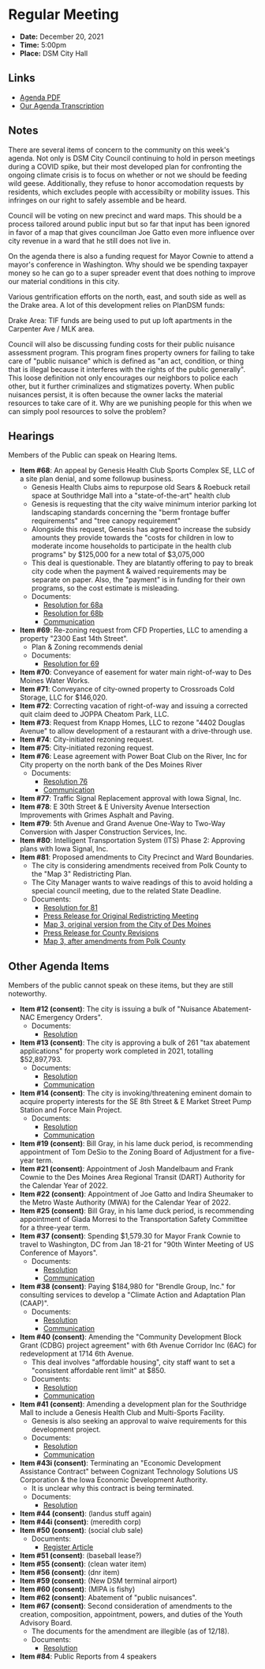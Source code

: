 # Regular Meeting

- **Date:** December 20, 2021
- **Time:** 5:00pm
- **Place:** DSM City Hall

## Links

- [Agenda PDF](https://councildocs.dsm.city/agendas/ag20211220.pdf)
- [Our Agenda Transcription](#/view/agenda~2021~12-20_RM_transcription)

## Notes

There are several items of concern to the community on this week's agenda.
Not only is DSM City Council continuing to hold in person meetings
during a COVID spike, but their most developed plan for confronting the ongoing climate crisis is to focus on whether or 
not we should be feeding wild geese.
Additionally, they refuse to honor accomodation requests by residents, which excludes people with accessibilty or mobility issues.
This infringes on our right to safely assemble and be heard.

Council will be voting on new precinct and ward maps. This should be a process tailored around public input but so far that input has been ignored
in favor of a map that gives councilman Joe Gatto even more influence over city revenue in a ward that he still does not live in.

On the agenda there is also a funding request for Mayor Cownie to attend a mayor's conference in Washington. Why should we be spending taxpayer
money so he can go to a super spreader event that does nothing to improve our material conditions in this city.

Various gentrification efforts on the north, east, and south side as well as the Drake area. A lot of this development relies on PlanDSM funds:

Drake Area: TIF funds are being used to put up loft apartments in the Carpenter Ave / MLK area.

Council will also be discussing funding costs for their public nuisance assessment program.
This program fines property owners for failing to take care of "public nuisance" which is
defined as "an act, condition, or thing that is illegal because it interferes with the rights of the public generally".
This loose definition not only encourages our neighbors to police each other, but it further criminalizes and stigmatizes 
poverty.
When public nuisances persist, it is often because the owner lacks the material resources to take care of it.
Why are we punishing people for this when we can simply pool resources to solve the problem?

## Hearings

Members of the Public can speak on Hearing Items.

   - **Item #68**: An appeal by Genesis Health Club Sports Complex SE, LLC of a site plan denial, and some followup business.
        - Genesis Health Clubs aims to repurpose old Sears & Roebuck retail space at Southridge Mall into a "state-of-the-art" health club
        - Genesis is requesting that the city waive minimum interior parking lot landscaping standards concerning the "berm frontage buffer requirements" and "tree canopy requirement"
        - Alongside this request, Genesis has agreed to increase the subsidy amounts they provide towards the "costs for children in low to moderate income households to participate in the health club programs" by $125,000 for a new total of $3,075,000
        - This deal is questionable. They are blatantly offering to pay to break city code when the payment & waived requirements may be separate on paper. Also, the "payment" is in funding for their own programs, so the cost estimate is misleading.
        - Documents:
            - [Resolution for 68a](https://councildocs.dsm.city/Resolutions/20211220/68a.pdf)
            - [Resolution for 68b](https://councildocs.dsm.city/Resolutions/20211220/68b.pdf)
            - [Communication](https://councildocs.dsm.city/Communications/2021/21-562.pdf)
   - **Item #69**: Re-zoning request from CFD Properties, LLC to amending a property "2300 East 14th Street".
        - Plan & Zoning recommends denial
        - Documents:
            - [Resolution for 69](http://www.dmgov.org/government/CityCouncil/Resolutions/20211220/69.pdf)
   - **Item #70**: Conveyance of easement for water main right-of-way to Des Moines Water Works.
   - **Item #71**: Conveyance of city-owned property to Crossroads Cold Storage, LLC for $146,020.
   - **Item #72**: Correcting vacation of right-of-way and issuing a corrected quit claim deed to JOPPA Cheatom Park, LLC.
   - **Item #73**: Request from Knapp Homes, LLC to rezone "4402 Douglas Avenue" to allow development of a restaurant with a drive-through use.
   - **Item #74**: City-initiated rezoning request.
   - **Item #75**: City-initiated rezoning request.
   - **Item #76**: Lease agreement with Power Boat Club on the River, Inc for City property on the north bank of the Des Moines River
        - Documents:
            - [Resolution 76](http://www.dmgov.org/government/CityCouncil/Resolutions/20211220/76.pdf)
            - [Communication](http://www.dmgov.org/Government/CityCouncil/Communications/21-552.pdf)
   - **Item #77**: Traffic Signal Replacement approval with Iowa Signal, Inc.
   - **Item #78**: E 30th Street & E University Avenue Intersection Improvements with Grimes Asphalt and Paving.
   - **Item #79**: 5th Avenue and Grand Avenue One-Way to Two-Way Conversion with Jasper Construction Services, Inc.
   - **Item #80**: Intelligent Transportation System (ITS) Phase 2: Approving plans with Iowa Signal, Inc.
   - **Item #81**: Proposed amendments to City Precinct and Ward Boundaries.
        - The city is considering amendments received from Polk County to the "Map 3" Redistricting Plan.
        - The City Manager wants to waive readings of this to avoid holding a special council meeting, due to the related State Deadline.
        - Documents:
            - [Resolution for 81](http://www.dmgov.org/government/CityCouncil/Resolutions/20211220/81.pdf)
            - [Press Release for Original Redistricting Meeting](https://www.dsm.city/news_detail_T2_R468.php)
            - [Map 3, original version from the City of Des Moines](https://www.dsm.city/document_center/City%20Clerk/Special%20Meetings/Proposed%20Wards%20Plan%203.pdf?pdf=Proposed%20Wards%20Plan%203&t=1639695752292)
            - [Press Release for County Revisions](https://www.dsm.city/news_detail_T2_R473.php)
            - [Map 3, after amendments from Polk County](https://www.dsm.city/document_center/City%20Clerk/20211208%20Proposed%20Wards%20Plan%203%20Amended.pdf?pdf=the%20latest%20revisions%20to%20the%20City%E2%80%99s%20precincts%20and%20wards%20configuration&t=1639695649196)

## Other Agenda Items

Members of the public cannot speak on these items, but they
are still noteworthy.

   - **Item #12 (consent)**: The city is issuing a bulk of "Nuisance Abatement- NAC Emergency Orders".
        - Documents:
            - [Resolution](https://councildocs.dsm.city/Resolutions/20211220/12.pdf)
   - **Item #13 (consent)**: The city is approving a bulk of 261 "tax abatement applications" for property work completed in 2021, totalling $52,897,793.
        - Documents:
            - [Resolution](https://councildocs.dsm.city/Resolutions/20211220/13.pdf)
            - [Communication](https://councildocs.dsm.city/Communications/2021/21-546.pdf)
   - **Item #14 (consent)**: The city is invoking/threatening eminent domain to acquire property interests for the SE 8th Street & E Market Street Pump Station and Force Main Project.
        - Documents:
            - [Resolution](http://www.dmgov.org/government/CityCouncil/Resolutions/20211220/14.pdf)
            - [Communication](https://councildocs.dsm.city/Communications/2021/21-567.pdf)
   - **Item #19 (consent)**: Bill Gray, in his lame duck period, is recommending appointment of Tom DeSio to the Zoning Board of Adjustment for a five-year term.
   - **Item #21 (consent)**: Appointment of Josh Mandelbaum and Frank Cownie to the Des Moines Area Regional Transit (DART) Authority for the Calendar Year of 2022.
   - **Item #22 (consent)**: Appointment of Joe Gatto and Indira Sheumaker to the Metro Waste Authority (MWA) for the Calendar Year of 2022.
   - **Item #25 (consent)**: Bill Gray, in his lame duck period, is recommending appointment of Giada Morresi to the Transportation Safety Committee for a three-year term.
   - **Item #37 (consent)**: Spending $1,579.30 for Mayor Frank Cownie to travel to Washington, DC from Jan 18-21 for "90th Winter Meeting of US Conference of Mayors".
        - Documents:
            - [Resolution](http://www.dmgov.org/government/CityCouncil/Resolutions/20211220/37.pdf)
            - [Communication](http://www.dmgov.org/Government/CityCouncil/Communications/21-577.pdf)
   - **Item #38 (consent)**: Paying $184,980 for "Brendle Group, Inc." for consulting services to develop a "Climate Action and Adaptation Plan (CAAP)".
        - Documents:
            - [Resolution](http://www.dmgov.org/government/CityCouncil/Resolutions/20211220/38.pdf)
            - [Communication](http://www.dmgov.org/Government/CityCouncil/Communications/21-542.pdf)
   - **Item #40 (consent)**: Amending the "Community Development Block Grant (CDBG) project agreement" with 6th Avenue Corridor Inc (6AC) for redevelopment at 1714 6th Avenue.
        - This deal involves "affordable housing", city staff want to set a "consistent affordable rent limit" at $850.
        - Documents: 
            - [Resolution](http://www.dmgov.org/government/CityCouncil/Resolutions/20211220/40.pdf)
            - [Communication](http://www.dmgov.org/Government/CityCouncil/Communications/21-547.pdf)
   - **Item #41 (consent)**: Amending a development plan for the Southridge Mall to include a Genesis Health Club and Multi-Sports Facility.
        - Genesis is also seeking an approval to waive requirements for this development project.
        - Documents: 
            - [Resolution](http://www.dmgov.org/government/CityCouncil/Resolutions/20211220/41.pdf)
            - [Communication](http://www.dmgov.org/Government/CityCouncil/Communications/21-562.pdf)
   - **Item #43i (consent)**: Terminating an "Economic Development Assistance Contract" between Cognizant Technology Solutions US Corporation & the Iowa Economic Development Authority.
        - It is unclear why this contract is being terminated.
        - Documents:
            - [Resolution](https://councildocs.dsm.city/Resolutions/20211220/43i.pdf)
   - **Item #44 (consent)**: (landus stuff again)
   - **Item #44i (consent)**: (meredith corp)
   - **Item #50 (consent)**: (social club sale)
        - Documents:
            - [Register Article](https://www.desmoinesregister.com/story/money/business/development/2021/12/16/malo-owners-offer-buy-social-club-building-downtown-des-moines/8927266002/)
   - **Item #51 (consent)**: (baseball lease?)
   - **Item #55 (consent)**: (clean water item)
   - **Item #56 (consent)**: (dnr item)
   - **Item #59 (consent)**: (New DSM terminal airport)
   - **Item #60 (consent)**: (MIPA is fishy)
   - **Item #62 (consent)**: Abatement of "public nuisances".
   - **Item #67 (consent)**: Second consideration of amendments to the creation, composition, appointment, powers, and duties of the Youth Advisory Board.
        - The documents for the amendment are illegible (as of 12/18).
        - Documents:
            - [Resolution](http://www.dmgov.org/government/CityCouncil/Resolutions/20211220/67.pdf)
   - **Item #84**: Public Reports from 4 speakers
